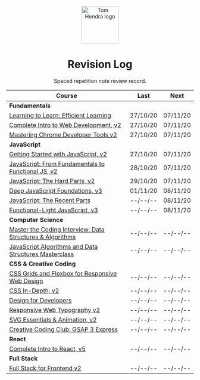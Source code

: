 <div align=center>
<img alt="Tom Hendra logo" src="https://res.cloudinary.com/tomhendra/image/upload/v1567091669/tomhendra-logo/tomhendra-logo-round-1024.png" width="100" />
<h1>Revision Log</h1>
<p>Spaced repetition note review record.</p>
</div>

| Course                                                                                                                   | Last     | Next     |
| ------------------------------------------------------------------------------------------------------------------------ | -------- | -------- |
| **Fundamentals**                                                                                                         |          |          |
| [Learning to Learn: Efficient Learning](10-learning-to-learn)                                                            | 27/10/20 | 07/11/20 |
| [Complete Intro to Web Development, v2](14-fem-beginner/1-complete-intro-to-web-development-v2)                          | 27/10/20 | 07/11/20 |
| [Mastering Chrome Developer Tools v2](14-fem-beginner/5-mastering-chrome-developer-tools-v2)                             | 27/10/20 | 07/11/20 |
| **JavaScript**                                                                                                           |          |          |
| [Getting Started with JavaScript, v2](14-fem-beginner/2-getting-started-with-javascript-v2)                              | 27/10/20 | 07/11/20 |
| [JavaScript: From Fundamentals to Functional JS, v2](14-fem-beginner/4-javascript-from-fundamentals-to-functional-js-v2) | 28/10/20 | 07/11/20 |
| [JavaScript: The Hard Parts, v2](15-fem-professional/1-javascript-the-hard-parts-v2)                                     | 29/10/20 | 07/11/20 |
| [Deep JavaScript Foundations, v3](15-fem-professional/2-deep-javascript-foundations-v3)                                  | 01/11/20 | 08/11/20 |
| [JavaScript: The Recent Parts](15-fem-professional/3-javascript-the-recent-parts)                                        | --/--/-- | 08/11/20 |
| [Functional-Light JavaScript, v3](15-fem-professional/5-functional-light-javascript-v3)                                  | --/--/-- | 08/11/20 |
| **Computer Science**                                                                                                     |          |          |
| [Master the Coding Interview: Data Structures & Algorithms](11-master-the-coding-interview)                              | --/--/-- | --/--/-- |
| [JavaScript Algorithms and Data Structures Masterclass](3-algorithms-and-data-structures)                                | --/--/-- | --/--/-- |
| **CSS & Creative Coding**                                                                                                |          |          |
| [CSS Grids and Flexbox for Responsive Web Design](14-fem-beginner/3-css-grids-and-flexbox-for-responsive-web-design)     | --/--/-- | --/--/-- |
| [CSS In-Depth, v2](15-fem-professional/6-css-in-depth-v2)                                                                | --/--/-- | --/--/-- |
| [Design for Developers](16-fem-design-to-code/1-design-for-developers)                                                   | --/--/-- | --/--/-- |
| [Responsive Web Typography v2](16-fem-design-to-code/2-responsive-web-typography-v2)                                     | --/--/-- | --/--/-- |
| [SVG Essentials & Animation, v2](16-fem-design-to-code/3-svg-essentials-and-animation-v2)                                | --/--/-- | --/--/-- |
| [Creative Coding Club: GSAP 3 Express](https://www.creativecodingclub.com/courses/gsap-3-express)                        | --/--/-- | --/--/-- |
| **React**                                                                                                                |          |          |
| [Complete Intro to React, v5](15-fem-professional/)                                                                      | --/--/-- | --/--/-- |
| **Full Stack**                                                                                                           |          |          |
| [Full Stack for Frontend v2](15-fem-professional/7-full-stack-for-front-end-engineers-v2)                                | --/--/-- | --/--/-- |
